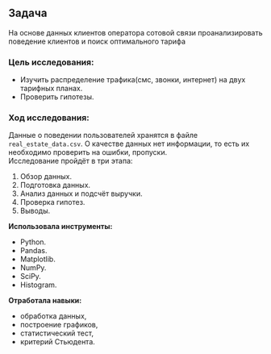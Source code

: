 ## **Задача** 
На основе данных клиентов оператора сотовой связи проанализировать поведение клиентов и поиск оптимального тарифа

### **Цель исследования:**
- Изучить распределение трафика(смс, звонки, интернет) на двух тарифных планах.
- Проверить гипотезы.

### **Ход исследования:**
Данные о поведении пользователей хранятся в файле `real_estate_data.csv`. О качестве данных нет информации, то есть их необходимо проверить на ошибки,  пропуски.  
Исследование пройдёт в три этапа:
 1. Обзор данных.
 2. Подготовка данных.
 3. Анализ данных и подсчёт выручки.
 4. Проверка гипотез.
 5. Выводы.

**Использовала инструменты:**
- Python.
- Pandas.
- Matplotlib.
- NumPy.
- SciPy.
- Histogram.

**Отработала навыки:**
- обработка данных,
- построение графиков,
- статистический тест,
- критерий Стьюдента.
